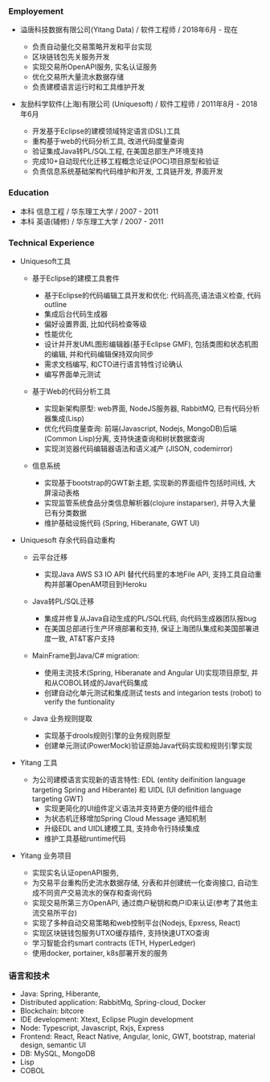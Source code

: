 ### Employement
   - 溢唐科技数据有限公司(Yitang Data) / 软件工程师 / 2018年6月 - 现在
      - 负责自动量化交易策略开发和平台实现
      - 区块链钱包先关服务开发
      - 实现交易所OpenAPI服务, 实名认证服务
      - 优化交易所大量流水数据存储
      - 负责建模语言运行时和工具维护开发

   - 友励科学软件(上海)有限公司 (Uniquesoft) / 软件工程师 / 2011年8月 - 2018年6月
      - 开发基于Eclipse的建模领域特定语言(DSL)工具 
      - 重构基于web的代码分析工具, 改进代码度量查询 
      - 验证集成Java转PL/SQL工程, 在美国总部生产环境支持
      - 完成10+自动现代化迁移工程概念论证(POC)项目原型和验证 
      - 负责信息系统基础架构代码维护和开发, 工具链开发, 界面开发

### Education
   - 本科 信息工程 /  华东理工大学 / 2007 - 2011
   - 本科 英语(辅修) / 华东理工大学 / 2007 - 2011

### Technical Experience
   - Uniquesoft工具

      - 基于Eclipse的建模工具套件
        - 基于Eclipse的代码编辑工具开发和优化: 代码高亮,语法语义检查, 代码outline
        - 集成后台代码生成器
        - 偏好设置界面, 比如代码检查等级
        - 性能优化
        - 设计并开发UML图形编辑器(基于Eclipse GMF), 包括类图和状态机图的编辑, 并和代码编辑保持双向同步
        - 需求文档编写, 和CTO进行语言特性讨论确认
        - 编写界面单元测试

      - 基于Web的代码分析工具
        - 实现新架构原型: web界面, NodeJS服务器, RabbitMQ, 已有代码分析器集成(Lisp)
        - 优化代码度量查询: 前端(Javascript, Nodejs, MongoDB)后端(Common Lisp)分离, 支持快速查询和树状数据查询
        - 实现浏览器代码编辑器语法和语义减产 (JISON, codemirror)

      - 信息系统
        - 实现基于bootstrap的GWT新主题, 实现新的界面组件包括时间线, 大屏滚动表格
        - 实现监管系统食品分类信息解析器(clojure instaparser), 并导入大量已有分类数据
        - 维护基础设施代码 (Spring, Hiberanate, GWT UI)         

   - Uniquesoft 存余代码自动重构

      - 云平台迁移
        - 实现Java AWS S3 IO API 替代代码里的本地File API, 支持工具自动重构并部署OpenAM项目到Heroku 

      - Java转PL/SQL迁移
        - 集成并修复从Java自动生成的PL/SQL代码, 向代码生成器团队报bug
        - 在美国总部进行生产环境部署和支持, 保证上海团队集成和美国部署进度一致, AT&T客户支持

      - MainFrame到Java/C# migration:
        - 使用主流技术(Spring, Hiberanate and Angular UI)实现项目原型, 并和从COBOL转成的Java代码集成
        - 创建自动化单元测试和集成测试 tests and integarion tests (robot) to verify the funtionality

      - Java 业务规则提取 
        - 实现基于drools规则引擎的业务规则原型
        - 创建单元测试(PowerMock)验证原始Java代码实现和规则引擎实现

   - Yitang 工具

      - 为公司建模语言实现新的语言特性: EDL (entity deifinition language targeting Spring and Hiberante) 和 UIDL (UI definition language targeting GWT)
         - 实现更简化的UI组件定义语法并支持更方便的组件组合
         - 为状态机迁移增加Spring Cloud Message 通知机制
         - 升级EDL and UIDL建模工具, 支持命令行持续集成
         - 维护工具基础runtime代码

   - Yitang 业务项目

      - 实现实名认证openAPI服务, 
      - 为交易平台重构历史流水数据存储, 分表和并创建统一化查询接口, 自动生成不同资产交易流水的保存和查询代码
      - 实现交易所第三方OpenAPI, 通过商户秘钥和商户ID来认证(参考了其他主流交易所平台)
      - 实现了多种自动交易策略和web控制平台(Nodejs, Epxress, React)
      - 实现区块链钱包服务UTXO缓存插件, 支持快速UTXO查询
      - 学习智能合约smart contracts (ETH, HyperLedger)
      - 使用docker, portainer, k8s部署开发的服务

### 语言和技术
   - Java: Spring, Hiberante, 
   - Distributed application: RabbitMq, Spring-cloud, Docker
   - Blockchain: bitcore
   - IDE development: Xtext, Eclipse Plugin development
   - Node: Typescript, Javascript, Rxjs, Express
   - Frontend: React, React Native, Angular, Ionic, GWT, bootstrap, material design, semantic UI
   - DB: MySQL, MongoDB
   - Lisp
   - COBOL
